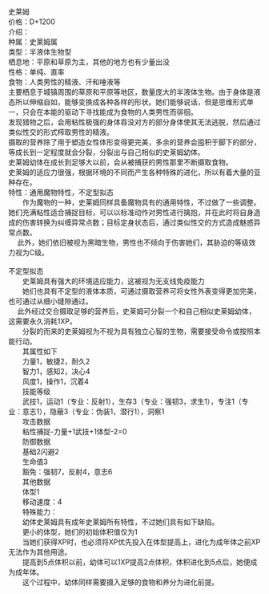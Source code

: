 <title>史莱姆</title>
<meta name="GENERATOR" content="WinCHM">
<meta http-equiv="Content-Type" content="text/html; charset=gb2312">
<br>史莱姆
<br>价格：D+1200
<br>介绍：
<br>种属：史莱姆属
<br>类型：半液体生物型
<br>栖息地：平原和草原为主，其他的地方也有少量出没
<br>性格：单纯、直率
<br>食物：人类男性的精液、汗和唾液等
<br>    主要栖息于城镇周围的草原和平原等地区，数量庞大的半液体生物。由于身体是液态所以伸缩自如，能够变换成各种各样的形状。她们能够说话，但是思维形式单一，只会在本能的驱动下寻找能成为食物的人类男性而徘徊。
<br>    发现猎物之后，会用粘性极强的身体吞没对方的部分身体使其无法逃脱，然后通过类似性交的形式榨取男性的精液。
<br>    摄取的营养除了用于塑造女性体形变得更完美，多余的营养会囤积于脚下的部分，等成长到一定程度就会分裂，分裂出与自己相似的史莱姆幼体。
<br>    史莱姆幼体在成长到足够大以前，会从被捕获的男性那里不断摄取食物。
<br>    史莱姆的适应力很强，根据环境的不同而产生各种特殊的进化，所以有着大量的亚种存在。
<br>特性：通用魔物特性，不定型拟态
<br>　　作为魔物的一种，史莱姆同样具备魔物具有的通用特性，不过做了一些调整。
<br>    她们充满粘性适合捕捉目标，可以以标准动作对男性进行擒抱，并在此时将自身造成的伤害转换为纠缠异常点数；目标定身状态后，通过类似性交的方式造成魅惑异常点数。
<br>　  此外，她们依旧被视为黑暗生物，男性也不倾向于伤害她们，其胁迫的等级效力视为C级。
<br>
<br>不定型拟态
<br>　　史莱姆具有强大的环境适应能力，这被视为无支线免疫能力
<br>　　她们也具有不定型的液体本质，可通过摄取营养可将女性外表变得更加完美，也可通过从细小缝隙通过。
<br>　  此外经过交合摄取足够的营养后，史莱姆可分裂一个和自己相似史莱姆幼体，这需要永久消耗1XP。
<br>　　分裂的而来的史莱姆视为不视为具有独立心智的生物，需要接受命令或按照本能行动。
<br>　　其属性如下
<br>　　力量1，敏捷2，耐久2
<br>　　智力1，感知2，决心4
<br>　　风度1，操作1，沉着4
<br>　　技能等级
<br>　　武技1，运动1（专业：反射1），生存3（专业：强韧3，求生1），专注1（专业：意志1），隐蔽3（专业：伪装1，潜行1），洞察1
<br>　　攻击数据
<br>　　粘性捕捉-力量+1武技+1体型-2=0
<br>　　防御数据
<br>　　基础2闪避2
<br>　　生命值3
<br>　　豁免：强韧7，反射4，意志6
<br>　　其他数据
<br>　　体型1
<br>　　移动速度：4
<br>　　特殊能力：
<br>　　幼体史莱姆具有成年史莱姆所有特性，不过她们具有如下缺陷。
<br>　　更小的体型，她们的初始体积值仅为1
<br>　　当她们获得XP时，也必须将XP优先投入在体型提高上，进化为成年体之前XP无法作为其他用途。
<br>　　提高到5点体积以前，幼体可以1XP提高2点体积，体积进化到5点后，她便成为成年体。
<br>　　这个过程中，幼体同样需要摄入足够的食物和养分为进化前提。
<br>
<br>